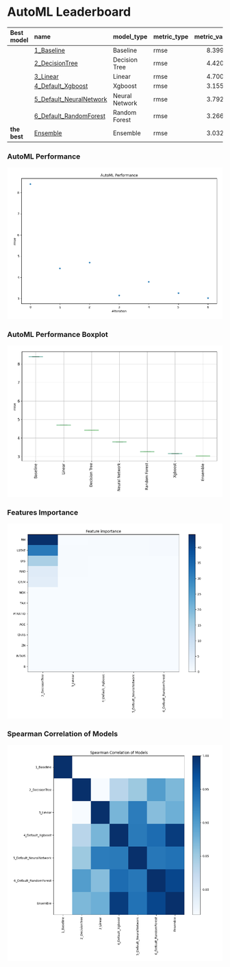 # AutoML Leaderboard

| Best model   | name                                                         | model_type     | metric_type   |   metric_value |   train_time |
|:-------------|:-------------------------------------------------------------|:---------------|:--------------|---------------:|-------------:|
|              | [1_Baseline](1_Baseline/README.md)                           | Baseline       | rmse          |        8.39944 |         1.82 |
|              | [2_DecisionTree](2_DecisionTree/README.md)                   | Decision Tree  | rmse          |        4.42094 |        27.51 |
|              | [3_Linear](3_Linear/README.md)                               | Linear         | rmse          |        4.70093 |         8.54 |
|              | [4_Default_Xgboost](4_Default_Xgboost/README.md)             | Xgboost        | rmse          |        3.15573 |         9.04 |
|              | [5_Default_NeuralNetwork](5_Default_NeuralNetwork/README.md) | Neural Network | rmse          |        3.79277 |         2.71 |
|              | [6_Default_RandomForest](6_Default_RandomForest/README.md)   | Random Forest  | rmse          |        3.26633 |        10.25 |
| **the best** | [Ensemble](Ensemble/README.md)                               | Ensemble       | rmse          |        3.03222 |         0.64 |

### AutoML Performance
![AutoML Performance](ldb_performance.png)

### AutoML Performance Boxplot
![AutoML Performance Boxplot](ldb_performance_boxplot.png)

### Features Importance
![features importance across models](features_heatmap.png)



### Spearman Correlation of Models
![models spearman correlation](correlation_heatmap.png)

